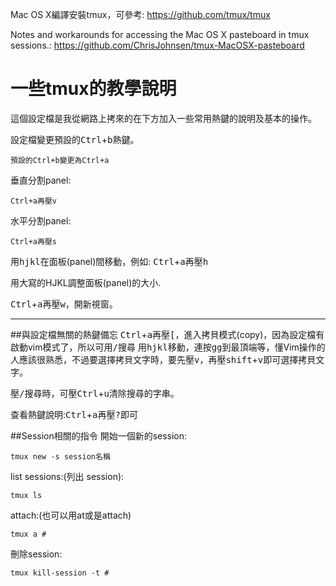 Mac OS X編譯安裝tmux，可參考:
https://github.com/tmux/tmux

Notes and workarounds for accessing the Mac OS X pasteboard in tmux sessions.:
https://github.com/ChrisJohnsen/tmux-MacOSX-pasteboard


# 一些tmux的教學說明
這個設定檔是我從網路上拷來的在下方加入一些常用熱鍵的說明及基本的操作。

設定檔變更預設的<kbd>Ctrl</kbd>+<kbd>b</kbd>熱鍵。
<pre><code>預設的<kbd>Ctrl</kbd>+<kbd>b</kbd>變更為<kbd>Ctrl</kbd>+<kbd>a</kbd></code></pre>

垂直分割panel:

<pre><code><kbd>Ctrl</kbd>+<kbd>a</kbd>再壓<kbd>v</kbd></code></pre>

水平分割panel:

<pre><code><kbd>Ctrl</kbd>+<kbd>a</kbd>再壓<kbd>s</kbd></code></pre>


用<kbd>h</kbd><kbd>j</kbd><kbd>k</kbd><kbd>l</kbd>在面板(panel)間移動，例如: <kbd>Ctrl</kbd>+<kbd>a</kbd>再壓<kbd>h</kbd>

用大寫的HJKL調整面板(panel)的大小.

<kbd>Ctrl</kbd>+<kbd>a</kbd>再壓<kbd>w</kbd>，開新視窗。

<hr>
##與設定檔無關的熱鍵備忘
<kbd>Ctrl</kbd>+<kbd>a</kbd>再壓<kbd>[</kbd>，進入拷貝模式(copy)，因為設定檔有啟動vim模式了，所以可用<kbd>/</kbd>搜尋
用<kbd>h</kbd><kbd>j</kbd><kbd>k</kbd><kbd>l</kbd>移動，連按<kbd>g</kbd><kbd>g</kbd>到最頂端等，懂Vim操作的人應該很熟悉，不過要選擇拷貝文字時，要先壓<kbd>v</kbd>，再壓<kbd>shift</kbd>+<kbd>v</kbd>即可選擇拷貝文字。

壓<kbd>/</kbd>搜尋時，可壓<kbd>Ctrl</kbd>+<kbd>u</kbd>清除搜尋的字串。

查看熱鍵說明:<kbd>Ctrl</kbd>+<kbd>a</kbd>再壓<kbd>?</kbd>即可

##Session相關的指令
開始一個新的session:

<pre><code>tmux new -s session名稱</code></pre>


list sessions:(列出 session):

<pre><code>tmux ls</code></pre>

attach:(也可以用at或是attach)

<pre><code>tmux a #</code></pre>

刪除session:
<pre><code>tmux kill-session -t #</code></pre>

